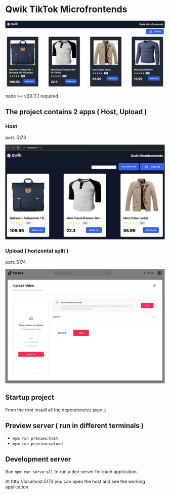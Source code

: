 # Qwik TikTok Microfrontends

![homepage](docs/homepage.png)

node >= v20.11.1 required

## The project contains 2 apps ( Host, Upload )

### Host

port: 5173

![host](docs/host.png)

### Upload ( horizontal split )

port: 5174

![upload](docs/upload.png)

## Startup project

From the root install all the dependencies `pnpm i`

## Preview server ( run in different terminals )

- `npm run preview:host`
- `npm run preview:upload`

## Development server

Run `npm run serve:all` to run a dev server for each application.

At http://localhost:5173 you can open the host and see the working application.
